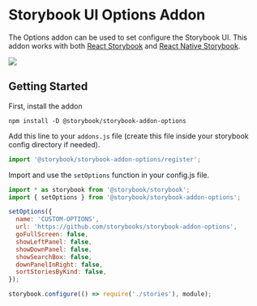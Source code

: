 # Storybook UI Options Addon

The Options addon can be used to set configure the Storybook UI. This addon works with both [React Storybook](https://github.com/storybooks/react-storybook) and [React Native Storybook](https://github.com/storybooks/react-native-storybook).

![](docs/screenshot.png)

## Getting Started

First, install the addon

```shell
npm install -D @storybook/storybook-addon-options
```

Add this line to your `addons.js` file (create this file inside your storybook config directory if needed).

```js
import '@storybook/storybook-addon-options/register';
```

Import and use the `setOptions` function in your config.js file.

```js
import * as storybook from '@storybook/storybook';
import { setOptions } from '@storybook/storybook-addon-options';

setOptions({
  name: 'CUSTOM-OPTIONS',
  url: 'https://github.com/storybooks/storybook-addon-options',
  goFullScreen: false,
  showLeftPanel: false,
  showDownPanel: false,
  showSearchBox: false,
  downPanelInRight: false,
  sortStoriesByKind: false,
});

storybook.configure(() => require('./stories'), module);
```

